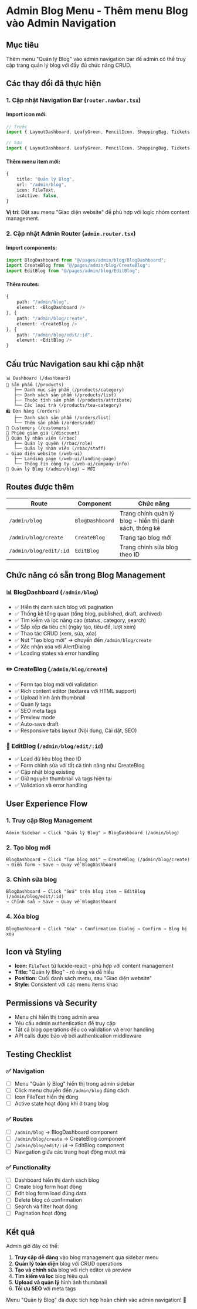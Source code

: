 # Admin Blog Menu - Thêm menu Blog vào Admin Navigation

## Mục tiêu
Thêm menu "Quản lý Blog" vào admin navigation bar để admin có thể truy cập trang quản lý blog với đầy đủ chức năng CRUD.

## Các thay đổi đã thực hiện

### 1. Cập nhật Navigation Bar (`router.navbar.tsx`)

#### Import icon mới:
```typescript
// Trước
import { LayoutDashboard, LeafyGreen, PencilIcon, ShoppingBag, Tickets, UserRoundCheck, UsersRound } from "lucide-react";

// Sau
import { LayoutDashboard, LeafyGreen, PencilIcon, ShoppingBag, Tickets, UserRoundCheck, UsersRound, FileText } from "lucide-react";
```

#### Thêm menu item mới:
```typescript
{
    title: "Quản lý Blog",
    url: "/admin/blog",
    icon: FileText,
    isActive: false,
}
```

**Vị trí:** Đặt sau menu "Giao diện website" để phù hợp với logic nhóm content management.

### 2. Cập nhật Admin Router (`admin.router.tsx`)

#### Import components:
```typescript
import BlogDashboard from "@/pages/admin/blog/BlogDashboard";
import CreateBlog from "@/pages/admin/blog/CreateBlog";
import EditBlog from "@/pages/admin/blog/EditBlog";
```

#### Thêm routes:
```typescript
{
    path: "/admin/blog",
    element: <BlogDashboard />
}, {
    path: "/admin/blog/create", 
    element: <CreateBlog />
}, {
    path: "/admin/blog/edit/:id",
    element: <EditBlog />
}
```

## Cấu trúc Navigation sau khi cập nhật

```
📊 Dashboard (/dashboard)
🌿 Sản phẩm (/products)
   ├── Danh mục sản phẩm (/products/category)
   ├── Danh sách sản phẩm (/products/list)
   ├── Thuộc tính sản phẩm (/products/attribute)
   └── Các loại trà (/products/tea-category)
🛍️ Đơn hàng (/orders)
   ├── Danh sách sản phẩm (/orders/list)
   └── Thêm sản phẩm (/orders/add)
👤 Customers (/customers)
🎫 Phiếu giảm giá (/discount)
👥 Quản lý nhân viên (/rbac)
   ├── Quản lý quyền (/rbac/role)
   └── Quản lý nhân viên (/rbac/staff)
✏️ Giao diện website (/web-ui)
   ├── Landing page (/web-ui/landing-page)
   └── Thông tin công ty (/web-ui/company-info)
📄 Quản lý Blog (/admin/blog) ← MỚI
```

## Routes được thêm

| Route | Component | Chức năng |
|-------|-----------|-----------|
| `/admin/blog` | `BlogDashboard` | Trang chính quản lý blog - hiển thị danh sách, thống kê |
| `/admin/blog/create` | `CreateBlog` | Trang tạo blog mới |
| `/admin/blog/edit/:id` | `EditBlog` | Trang chỉnh sửa blog theo ID |

## Chức năng có sẵn trong Blog Management

### 📊 BlogDashboard (`/admin/blog`)
- ✅ Hiển thị danh sách blog với pagination
- ✅ Thống kê tổng quan (tổng blog, published, draft, archived)
- ✅ Tìm kiếm và lọc nâng cao (status, category, search)
- ✅ Sắp xếp đa tiêu chí (ngày tạo, tiêu đề, lượt xem)
- ✅ Thao tác CRUD (xem, sửa, xóa)
- ✅ Nút "Tạo blog mới" → chuyển đến `/admin/blog/create`
- ✅ Xác nhận xóa với AlertDialog
- ✅ Loading states và error handling

### ✏️ CreateBlog (`/admin/blog/create`)
- ✅ Form tạo blog mới với validation
- ✅ Rich content editor (textarea với HTML support)
- ✅ Upload hình ảnh thumbnail
- ✅ Quản lý tags
- ✅ SEO meta tags
- ✅ Preview mode
- ✅ Auto-save draft
- ✅ Responsive tabs layout (Nội dung, Cài đặt, SEO)

### 📝 EditBlog (`/admin/blog/edit/:id`)
- ✅ Load dữ liệu blog theo ID
- ✅ Form chỉnh sửa với tất cả tính năng như CreateBlog
- ✅ Cập nhật blog existing
- ✅ Giữ nguyên thumbnail và tags hiện tại
- ✅ Validation và error handling

## User Experience Flow

### 1. Truy cập Blog Management
```
Admin Sidebar → Click "Quản lý Blog" → BlogDashboard (/admin/blog)
```

### 2. Tạo blog mới
```
BlogDashboard → Click "Tạo blog mới" → CreateBlog (/admin/blog/create)
→ Điền form → Save → Quay về BlogDashboard
```

### 3. Chỉnh sửa blog
```
BlogDashboard → Click "Sửa" trên blog item → EditBlog (/admin/blog/edit/:id)
→ Chỉnh sửa → Save → Quay về BlogDashboard
```

### 4. Xóa blog
```
BlogDashboard → Click "Xóa" → Confirmation Dialog → Confirm → Blog bị xóa
```

## Icon và Styling

- **Icon:** `FileText` từ lucide-react - phù hợp với content management
- **Title:** "Quản lý Blog" - rõ ràng và dễ hiểu
- **Position:** Cuối danh sách menu, sau "Giao diện website"
- **Style:** Consistent với các menu items khác

## Permissions và Security

- Menu chỉ hiển thị trong admin area
- Yêu cầu admin authentication để truy cập
- Tất cả blog operations đều có validation và error handling
- API calls được bảo vệ bởi authentication middleware

## Testing Checklist

### ✅ Navigation
- [ ] Menu "Quản lý Blog" hiển thị trong admin sidebar
- [ ] Click menu chuyển đến `/admin/blog` đúng cách
- [ ] Icon FileText hiển thị đúng
- [ ] Active state hoạt động khi ở trang blog

### ✅ Routes
- [ ] `/admin/blog` → BlogDashboard component
- [ ] `/admin/blog/create` → CreateBlog component  
- [ ] `/admin/blog/edit/:id` → EditBlog component
- [ ] Navigation giữa các trang hoạt động mượt mà

### ✅ Functionality
- [ ] Dashboard hiển thị danh sách blog
- [ ] Create blog form hoạt động
- [ ] Edit blog form load đúng data
- [ ] Delete blog có confirmation
- [ ] Search và filter hoạt động
- [ ] Pagination hoạt động

## Kết quả

Admin giờ đây có thể:
1. **Truy cập dễ dàng** vào blog management qua sidebar menu
2. **Quản lý toàn diện** blog với CRUD operations
3. **Tạo và chỉnh sửa** blog với rich editor và preview
4. **Tìm kiếm và lọc** blog hiệu quả
5. **Upload và quản lý** hình ảnh thumbnail
6. **Tối ưu SEO** với meta tags

Menu "Quản lý Blog" đã được tích hợp hoàn chỉnh vào admin navigation! 🎉
